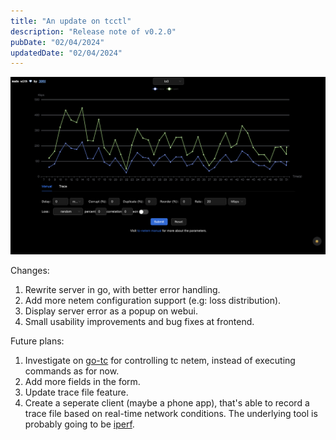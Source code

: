 ```yaml
---
title: "An update on tcctl"
description: "Release note of v0.2.0"
pubDate: "02/04/2024"
updatedDate: "02/04/2024"
---
```


![](../../../assets/gagets/tcctl-v0.2.0.png)

Changes:
1. Rewrite server in go, with better error handling.
2. Add more netem configuration support (e.g: loss distribution).
3. Display server error as a popup on webui.
4. Small usability improvements and bug fixes at frontend.

Future plans:
1. Investigate on [go-tc](https://github.com/florianl/go-tc)
for controlling tc netem, instead of executing commands as for now.
2. Add more fields in the form.
3. Update trace file feature.
4. Create a seperate client (maybe a phone app), that's able to record
a trace file based on real-time network conditions. The underlying
tool is probably going to be [iperf](https://iperf.fr/).
